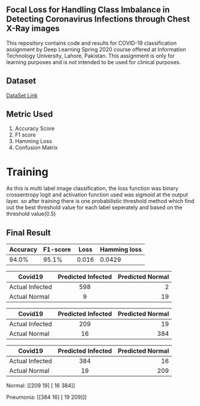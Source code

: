 ## Focal Loss for Handling Class Imbalance in Detecting Coronavirus Infections through Chest X-Ray images

This repository contains code and results for COVID-19 classification assignment by Deep Learning Spring 2020 course offered at Information Technology University, Lahore, Pakistan. This assignment is only for learning purposes and is not intended to be used for clinical purposes. 

## Dataset

[DataSet Link](https://drive.google.com/file/d/1eytbwaLQBv12psV8I-aMkIli9N3bf8nO/view?usp=sharing)

## Metric Used

1. Accuracy Score 
2. F1 score
3. Hamming Loss
4. Confusion Matrix


# Training

As this is multi label image classification, the loss function was  binary crossentropy logit and activation function used was sigmoid at the  output layer. so after training there is one probabilistic threshold method which  find out the best threshold value for each label seperately and based on the threshold value(0.5)



## Final Result

Accuracy| F1-score| Loss| Hamming loss
----------|-----------| -----------| -----------
94.0%| 95.1%| 0.016| 0.0429


| Covid19 |Predicted Infected        | Predicted Normal  |
| ------------- |:-------------:| -----:|
| Actual Infected      | 598 | 2 |
| Actual Normal      | 9      |   19 |

| Covid19 |Predicted Infected        | Predicted Normal  |
| ------------- |:-------------:| -----:|
| Actual Infected      | 209 | 19 |
| Actual Normal      | 16      |   384 |

| Covid19 |Predicted Infected        | Predicted Normal  |
| ------------- |:-------------:| -----:|
| Actual Infected      | 384 | 16 |
| Actual Normal      | 19      |   209 |


Normal:
 [[209  19]
  [ 16 384]]

Pneumonia:
 [[384  16]
  [ 19 209]]]


